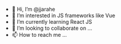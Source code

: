 - 👋 Hi, I’m @jjarahe
- 👀 I’m interested in JS frameworks like Vue
- 🌱 I’m currently learning React JS
- 💞️ I’m looking to collaborate on ...
- 📫 How to reach me ...

<!---
jjarahe/jjarahe is a ✨ special ✨ repository because its `README.md` (this file) appears on your GitHub profile.
You can click the Preview link to take a look at your changes.
--->
